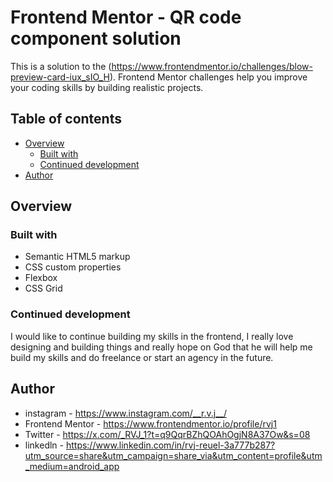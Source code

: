 # Frontend Mentor - QR code component solution

This is a solution to the (https://www.frontendmentor.io/challenges/blow-preview-card-iux_sIO_H). Frontend Mentor challenges help you improve your coding skills by building realistic projects. 

## Table of contents

- [Overview](#overview)
  - [Built with](#built-with)
  - [Continued development](#continued-development)
- [Author](#author)

## Overview

### Built with

- Semantic HTML5 markup
- CSS custom properties
- Flexbox
- CSS Grid

### Continued development

I would like to continue building my skills in the frontend, I really love designing and building things and really hope on God that he will help me build my skills and do freelance or start an agency in the future.

## Author

- instagram - https://www.instagram.com/__r.v.j__/
- Frontend Mentor - https://www.frontendmentor.io/profile/rvj1
- Twitter - https://x.com/_RVJ_1?t=q9QqrBZhQOAhOgjN8A37Ow&s=08
- linkedln - https://www.linkedin.com/in/rvj-reuel-3a777b287?utm_source=share&utm_campaign=share_via&utm_content=profile&utm_medium=android_app

